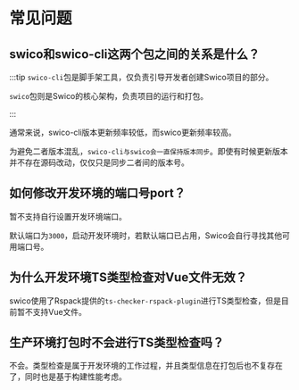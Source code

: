 # 常见问题

## swico和swico-cli这两个包之间的关系是什么？


:::tip
`swico-cli`包是脚手架工具，仅负责引导开发者创建Swico项目的部分。

`swico`包则是Swico的核心架构，负责项目的运行和打包。

:::

通常来说，swico-cli版本更新频率较低，而swico更新频率较高。

为避免二者版本混乱，`swico-cli与swico会一直保持版本同步`。即使有时候更新版本并不存在源码改动，仅仅只是同步二者间的版本号。



## 如何修改开发环境的端口号port？

暂不支持自行设置开发环境端口。

默认端口为`3000`，启动开发环境时，若默认端口已占用，Swico会自行寻找其他可用端口号。

## 为什么开发环境TS类型检查对Vue文件无效？

swico使用了Rspack提供的`ts-checker-rspack-plugin`进行TS类型检查，但是目前暂不支持Vue文件。



## 生产环境打包时不会进行TS类型检查吗？

不会。类型检查是属于开发环境的工作过程，并且类型信息在打包后也不复存在了，同时也是基于构建性能考虑。
